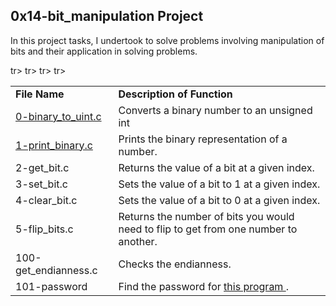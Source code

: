 ## 0x14-bit_manipulation Project ##

In this project tasks, I undertook to solve problems involving manipulation of bits and 
their application in solving problems.

<table>
  <tr> <td> <b> File Name </td> <td> <b> Description of Function  </td> </tr>
  <tr> <td> <a href ="https://github.com/Nels22/alx-low_level_programming/blob/master/0x14-bit_manipulation/0-binary_to_uint.c">0-binary_to_uint.c</a> </td>
       <td>Converts a binary number to an unsigned int </td> 
  </tr>
   <tr> <td> <a href ="https://github.com/Nels22/alx-low_level_programming/blob/master/0x14-bit_manipulation/1-print_binary.c">1-print_binary.c</a> </td>
       <td>Prints the binary representation of a number. </td> 
  </tr>
  <tr> <td> <a href ="https://github.com/Nels22/alx-low_level_programming/blob/master/0x14-bit_manipulation/2-get_bit.c"> </a>2-get_bit.c </td>
       <td>Returns the value of a bit at a given index. </td> 
  </tr>
  <tr> <td> <a href ="https://github.com/Nels22/alx-low_level_programming/blob/master/0x14-bit_manipulation/3-set_bit.c"> </a>3-set_bit.c </td>
       <td>Sets the value of a bit to 1 at a given index. </td> 
  </tr>
  tr> <td> <a href ="https://github.com/Nels22/alx-low_level_programming/blob/master/0x14-bit_manipulation/4-clear_bit.c"> </a>4-clear_bit.c </td>
       <td>Sets the value of a bit to 0 at a given index. </td> 
  </tr>
  tr> <td> <a href ="https://github.com/Nels22/alx-low_level_programming/blob/master/0x14-bit_manipulation/4-clear_bit.c"> </a> 5-flip_bits.c </td>
       <td> Returns the number of bits you would need to flip to get from one number to another. </td> 
  </tr>
   tr> <td> <a href ="https://github.com/Nels22/alx-low_level_programming/blob/master/0x14-bit_manipulation/4-clear_bit.c"> </a> 100-get_endianness.c </td>
       <td> Checks the endianness. </td> 
  </tr>
   tr> <td> <a href ="https://github.com/Nels22/alx-low_level_programming/blob/master/0x14-bit_manipulation/4-clear_bit.c"> </a> 101-password </td>
       <td> Find the password for <a href = https://github.com/holbertonschool/0x13.c"> this program </a>. </td> 
  </tr>
